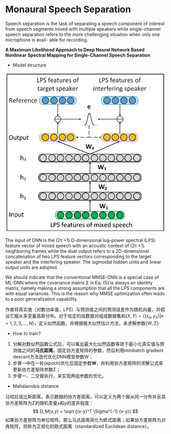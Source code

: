 # Monaural Speech Separation

Speech separation is the task of separating a speech component of interest from speech segments mixed with multiple speakers while single-channel speech separation refers to the more challenging situation when only one microphone is avail- able for recording.

**A Maximum Likelihood Approach to Deep Neural Network Based Nonlinear Spectral Mapping for Single-Channel Speech Separation**

- Model structure

<img src="images/mlp_dnn_ss_block_diagram.PNG" style="zoom:80%;" />

The input of DNN is the (2τ +1) D-dimensional log-power spectral (LPS) feature vector of mixed speech with an acoustic context of (2τ +1) neighboring frames while the dual output refers to a 2D-dimensional concatenation of two LPS feature vectors corresponding to the target speaker and the interfering speaker. The sigmoidal hidden units and linear output units are adopted.

We should indicate that the conventional MMSE-DNN is a special case of ML-DNN where the covariance matrix Σ in Eq. (5) is always an identity matrix, namely making a strong assumption that all the LPS components are with equal variances. This is the reason why MMSE optimization often leads to a poor generalization capability.

作者将真实值（对数功率谱，LPS）与预测值之间的预测误差作为随机向量，并假设它服从多变量高斯分布。对于给定的由数据对组成数据集和$(X,Y) = \lbrace (x_n,y_n)|n = 1,2,3,...,N \rbrace$，定义似然函数，并根据极大似然估计方法，来求解参数$\lbrace W,\Sigma\rbrace$

- How to train?

1. 分解对数似然函数公式后，可以看出最大化似然函数等效于最小化真实值与预测值之间的**马氏距离**，固定协方差矩阵的参数，然后利用minibatch gradient descent方法迭代优化DNN模型参数$W$；
2. 步骤一中在一轮(epoch)优化后固定参数**W**，并利用协方差矩阵的求解公式来更新协方差矩阵参数$\Sigma$；
3. 步骤一、二交替执行，来实现两组参数的优化。

+ Mahalanobis distance

马哈拉诺比斯距离，表示数据的协方差距离，可以定义为两个服从同一分布并且其协方差矩阵为$\Sigma$的随机变量x和y的差异程度：
$$
D_M(x,y) = \sqrt {(x-y)^T \Sigma^{-1} (x-y)}
$$
如果协方差矩阵为单位矩阵，那么马氏距离简化为欧式距离；如果协方差矩阵为对角矩阵，则称为正规化的欧式距离（standardized Euclidean distance）。























